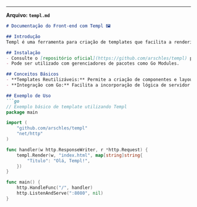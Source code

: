 
---

**Arquivo: `templ.md`**
```md
# Documentação do Front-end com Templ 🖼️

## Introdução
Templ é uma ferramenta para criação de templates que facilita a renderização de interfaces de usuário. Sua integração com Go torna o desenvolvimento front-end mais simples e organizado.

## Instalação
- Consulte o [repositório oficial](https://github.com/arschles/templ) para instruções de instalação e configuração.
- Pode ser utilizado com gerenciadores de pacotes como Go Modules.

## Conceitos Básicos
- **Templates Reutilizáveis:** Permite a criação de componentes e layouts consistentes.
- **Integração com Go:** Facilita a incorporação de lógica de servidor com a renderização de templates.

## Exemplo de Uso
```go
// Exemplo básico de template utilizando Templ
package main

import (
    "github.com/arschles/templ"
    "net/http"
)

func handler(w http.ResponseWriter, r *http.Request) {
    templ.Render(w, "index.html", map[string]string{
        "Titulo": "Olá, Templ!",
    })
}

func main() {
    http.HandleFunc("/", handler)
    http.ListenAndServe(":8080", nil)
}
